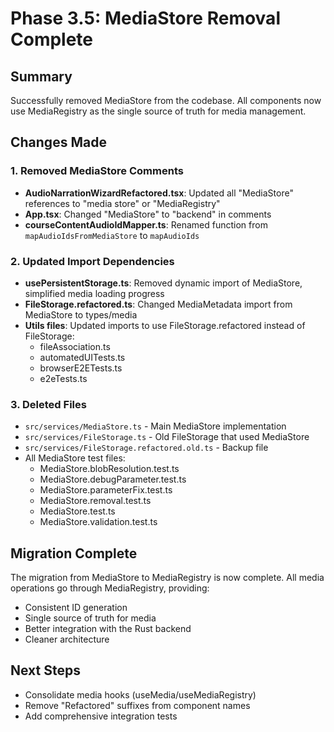 # Phase 3.5: MediaStore Removal Complete

## Summary
Successfully removed MediaStore from the codebase. All components now use MediaRegistry as the single source of truth for media management.

## Changes Made

### 1. Removed MediaStore Comments
- **AudioNarrationWizardRefactored.tsx**: Updated all "MediaStore" references to "media store" or "MediaRegistry"
- **App.tsx**: Changed "MediaStore" to "backend" in comments
- **courseContentAudioIdMapper.ts**: Renamed function from `mapAudioIdsFromMediaStore` to `mapAudioIds`

### 2. Updated Import Dependencies
- **usePersistentStorage.ts**: Removed dynamic import of MediaStore, simplified media loading progress
- **FileStorage.refactored.ts**: Changed MediaMetadata import from MediaStore to types/media
- **Utils files**: Updated imports to use FileStorage.refactored instead of FileStorage:
  - fileAssociation.ts
  - automatedUITests.ts
  - browserE2ETests.ts
  - e2eTests.ts

### 3. Deleted Files
- `src/services/MediaStore.ts` - Main MediaStore implementation
- `src/services/FileStorage.ts` - Old FileStorage that used MediaStore
- `src/services/FileStorage.refactored.old.ts` - Backup file
- All MediaStore test files:
  - MediaStore.blobResolution.test.ts
  - MediaStore.debugParameter.test.ts
  - MediaStore.parameterFix.test.ts
  - MediaStore.removal.test.ts
  - MediaStore.test.ts
  - MediaStore.validation.test.ts

## Migration Complete
The migration from MediaStore to MediaRegistry is now complete. All media operations go through MediaRegistry, providing:
- Consistent ID generation
- Single source of truth for media
- Better integration with the Rust backend
- Cleaner architecture

## Next Steps
- Consolidate media hooks (useMedia/useMediaRegistry)
- Remove "Refactored" suffixes from component names
- Add comprehensive integration tests